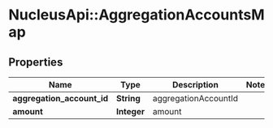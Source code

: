 # NucleusApi::AggregationAccountsMap

## Properties
Name | Type | Description | Notes
------------ | ------------- | ------------- | -------------
**aggregation_account_id** | **String** | aggregationAccountId | 
**amount** | **Integer** | amount | 


